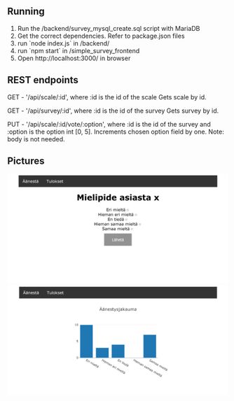 <h2>Running</h2>
<ol>
<li>Run the /backend/survey_mysql_create.sql script with MariaDB</li>
<li>Get the correct dependencies. Refer to package.json files</li>
<li>run `node index.js` in /backend/</li>
<li>run `npm start` in /simple_survey_frontend</li>
  <li>Open http://localhost:3000/ in browser</li>
</ol>

<h2>REST endpoints</h2>
GET - '/api/scale/:id', where :id is the id of the scale
Gets scale by id.

GET - '/api/survey/:id', where :id is the id of the survey
Gets survey by id.

PUT - '/api/scale/:id/vote/:option', where :id is the id of the survey and :option is the option int [0, 5].
Increments chosen option field by one. Note: body is not needed.

<h2>Pictures</h2>
<img src=https://github.com/klrs/simple_survey/blob/master/kuva1.PNG>

<img src=https://github.com/klrs/simple_survey/blob/master/kuva2.PNG>
